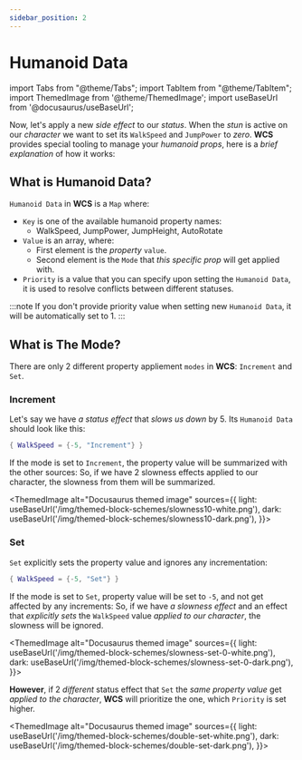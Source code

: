 ```yaml
---
sidebar_position: 2
---
```


# Humanoid Data

import Tabs from "@theme/Tabs";
import TabItem from "@theme/TabItem";
import ThemedImage from '@theme/ThemedImage';
import useBaseUrl from '@docusaurus/useBaseUrl';

Now, let's apply a new *side effect* to our *status*. When the *stun* is active on our *character* we want to set its
`WalkSpeed` and `JumpPower` to *zero*. **WCS** provides special tooling to manage your *humanoid props*, here is a *brief explanation* of how it works:

## What is Humanoid Data?
`Humanoid Data` in **WCS** is a `Map` where:
 - `Key` is one of the available humanoid property names:
   - WalkSpeed, JumpPower, JumpHeight, AutoRotate
 - `Value` is an array, where:
   - First element is the *property* `value`.
   - Second element is the `Mode` that *this specific prop* will get applied with.
 - `Priority` is a value that you can specify upon setting the `Humanoid Data`, it is used to resolve conflicts between different statuses. 

:::note
  If you don't provide priority value when setting new `Humanoid Data`, it will be automatically set to 1.
:::

## What is The Mode?
There are only 2 different property appliement `modes` in **WCS**: `Increment` and `Set`.

### Increment

Let's say we have *a status effect* that *slows us down* by 5.
Its `Humanoid Data` should look like this:
```lua
{ WalkSpeed = {-5, "Increment"} }
```
If the mode is set to `Increment`, the property value will be summarized with the other sources:
So, if we have 2 slowness effects applied to our character, the slowness from them will be summarized.

<ThemedImage
  alt="Docusaurus themed image"
  sources={{
    light: useBaseUrl('/img/themed-block-schemes/slowness10-white.png'),
    dark: useBaseUrl('/img/themed-block-schemes/slowness10-dark.png'),
  }}>
</ThemedImage>

### Set

`Set` explicitly sets the property value and ignores any incrementation:
```lua
{ WalkSpeed = {-5, "Set"} }
```
If the mode is set to `Set`, property value will be set to `-5`, and not get affected by any increments:
So, if we have *a slowness effect* and an effect that *explicitly sets* the `WalkSpeed` value *applied to our character*,
the slowness will be ignored.

<ThemedImage
  alt="Docusaurus themed image"
  sources={{
    light: useBaseUrl('/img/themed-block-schemes/slowness-set-0-white.png'),
    dark: useBaseUrl('/img/themed-block-schemes/slowness-set-0-dark.png'),
  }}>
</ThemedImage>

**However**, if 2 *different* status effect that `Set` the *same property value* get *applied to the character*,
**WCS** will prioritize the one, which `Priority` is set higher.

<ThemedImage
  alt="Docusaurus themed image"
  sources={{
    light: useBaseUrl('/img/themed-block-schemes/double-set-white.png'),
    dark: useBaseUrl('/img/themed-block-schemes/double-set-dark.png'),
  }}>
</ThemedImage>
